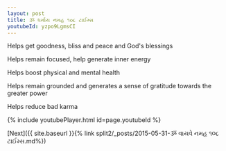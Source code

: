 ```yaml
---
layout: post
title: ૐ ધર્માય નમહ ૧૦૮ ટાઈમ્સ
youtubeId: yzpo9LgmsCI
---
```

 
 
Helps get goodness, bliss and peace and God's blessings
 
Helps remain focused, help generate inner energy 
 
Helps boost physical and mental health 
 
Helps remain grounded and generates a sense of gratitude towards the greater power 
 
Helps reduce bad karma
 
 
 
 


{% include youtubePlayer.html id=page.youtubeId %}
 
[Next]({{ site.baseurl }}{% link  split2/_posts/2015-05-31-ૐ વાયવે નમહ ૧૦૮ ટાઈમ્સ.md%})
 
